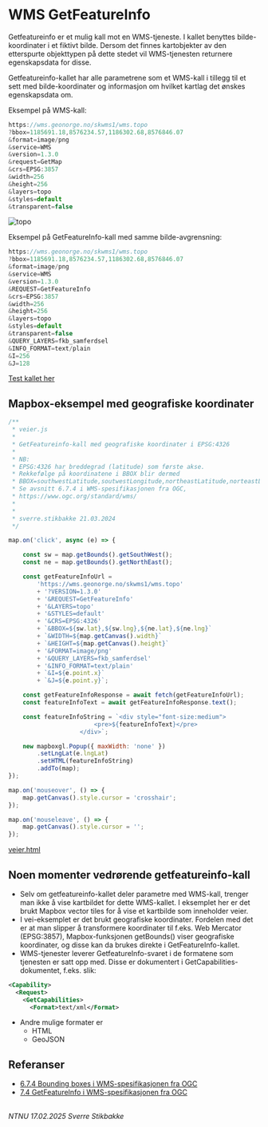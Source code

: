 # WMS GetFeatureInfo

Getfeatureinfo er et mulig kall mot en WMS-tjeneste. I kallet benyttes bilde-koordinater i et fiktivt bilde. Dersom det finnes kartobjekter av den etterspurte objekttypen på dette stedet vil WMS-tjenesten returnere egenskapsdata for disse.

Getfeatureinfo-kallet har alle parametrene som et WMS-kall i tillegg til et sett med bilde-koordinater og informasjon om hvilket kartlag det ønskes egenskapsdata om.

Eksempel på WMS-kall:

```js
https://wms.geonorge.no/skwms1/wms.topo
?bbox=1185691.18,8576234.57,1186302.68,8576846.07
&format=image/png
&service=WMS
&version=1.3.0
&request=GetMap 
&crs=EPSG:3857
&width=256
&height=256
&layers=topo
&styles=default
&transparent=false
```

![topo](https://wms.geonorge.no/skwms1/wms.topo?bbox=1185691.1827596538,8576234.573596776,1186302.6789859347,8576846.069823056&format=image/png&service=WMS&version=1.3.0&request=GetMap&crs=EPSG:3857&width=256&height=256&layers=topo&styles=default&transparent=false)


Eksempel på GetFeatureInfo-kall med samme bilde-avgrensning:

```js
https://wms.geonorge.no/skwms1/wms.topo
?bbox=1185691.18,8576234.57,1186302.68,8576846.07
&format=image/png
&service=WMS
&version=1.3.0
&REQUEST=GetFeatureInfo
&crs=EPSG:3857
&width=256
&height=256
&layers=topo
&styles=default
&transparent=false
&QUERY_LAYERS=fkb_samferdsel
&INFO_FORMAT=text/plain
&I=256
&J=128
```

[Test kallet her](https://wms.geonorge.no/skwms1/wms.topo?bbox=1185691.1827596538,8576234.573596776,1186302.6789859347,8576846.069823056&format=image/png&service=WMS&version=1.3.0&request=GetFeatureInfo&crs=EPSG:3857&width=256&height=256&layers=topo&styles=default&transparent=false&QUERY_LAYERS=fkb_samferdsel&INFO_FORMAT=text/plain&I=256&J=128)


## Mapbox-eksempel med geografiske koordinater

```js
/**
 * veier.js
 * 
 * GetFeatureinfo-kall med geografiske koordinater i EPSG:4326
 * 
 * NB: 
 * EPSG:4326 har breddegrad (latitude) som første akse.
 * Rekkefølge på koordinatene i BBOX blir dermed
 * BBOX=southwestLatitude,soutwestLongitude,northeastLatitude,norteastLongitude
 * Se avsnitt 6.7.4 i WMS-spesifikasjonen fra OGC,
 * https://www.ogc.org/standard/wms/
 * 
 * 
 * sverre.stikbakke 21.03.2024
 */

map.on('click', async (e) => {

    const sw = map.getBounds().getSouthWest();
    const ne = map.getBounds().getNorthEast();

    const getFeatureInfoUrl =
        'https://wms.geonorge.no/skwms1/wms.topo'
        + '?VERSION=1.3.0'
        + '&REQUEST=GetFeatureInfo'
        + '&LAYERS=topo'
        + '&STYLES=default'
        + '&CRS=EPSG:4326'
        + `&BBOX=${sw.lat},${sw.lng},${ne.lat},${ne.lng}`
        + `&WIDTH=${map.getCanvas().width}`
        + `&HEIGHT=${map.getCanvas().height}`
        + '&FORMAT=image/png'
        + '&QUERY_LAYERS=fkb_samferdsel'
        + '&INFO_FORMAT=text/plain'
        + `&I=${e.point.x}`
        + `&J=${e.point.y}`;

    const getFeatureInfoResponse = await fetch(getFeatureInfoUrl);
    const featureInfoText = await getFeatureInfoResponse.text();

    const featureInfoString = `<div style="font-size:medium">
                        <pre>${featureInfoText}</pre>
                    </div>`;

    new mapboxgl.Popup({ maxWidth: 'none' })
        .setLngLat(e.lngLat)
        .setHTML(featureInfoString)
        .addTo(map);
});

map.on('mouseover', () => {
    map.getCanvas().style.cursor = 'crosshair';
});

map.on('mouseleave', () => {
    map.getCanvas().style.cursor = '';
});
```

[veier.html](docs/veier.html)

## Noen momenter vedrørende getfeatureinfo-kall

- Selv om getfeatureinfo-kallet deler parametre med WMS-kall, trenger man ikke å vise kartbildet for dette WMS-kallet. I eksemplet her er det brukt Mapbox vector tiles for  å vise et kartbilde som inneholder veier.
- I vei-eksemplet er det brukt geografiske koordinater. Fordelen med det er at man slipper å transformere koordinater til f.eks. Web Mercator (EPSG:3857), Mapbox-funksjonen getBounds() viser geografiske koordinater, og disse kan da brukes direkte i GetFeatureInfo-kallet.
- WMS-tjenester leverer GetfeatureInfo-svaret i de formatene som tjenesten er satt opp med. Disse er dokumentert i GetCapabilities-dokumentet, f.eks. slik:

```xml
<Capability>
  <Request>
    <GetCapabilities>
      <Format>text/xml</Format>
```

- Andre mulige formater er
    - HTML
    - GeoJSON


## Referanser

- [6.7.4 Bounding boxes i WMS-spesifikasjonen fra OGC](https://www.ogc.org/standard/wms/)
- [7.4 GetFeatureInfo i WMS-spesifikasjonen fra OGC](https://www.ogc.org/standard/wms/)

\
*NTNU 17.02.2025 Sverre Stikbakke*